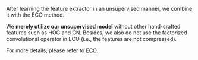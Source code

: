 After learning the feature extractor in an unsupervised manner, we combine it with the ECO method.

We **merely utilize our unsupervised model** without other hand-crafted features such as HOG and CN. Besides, we also do not use the factorized convolutional operator in ECO (i.e., the features are not compressed).

For more details, please refer to [ECO](https://github.com/martin-danelljan/ECO).
